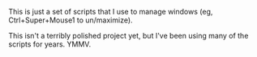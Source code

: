 This is just a set of scripts that I use to manage windows (eg, Ctrl+Super+Mouse1 to un/maximize).

This isn't a terribly polished project yet, but I've been using many of the scripts for years. YMMV.
